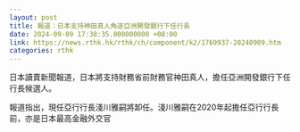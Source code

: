 ```yaml
---
layout: post
title: 報道：日本支持神田真人角逐亞洲開發銀行下任行長
date: 2024-09-09 17:38:35.000000000 +08:00
link: https://news.rthk.hk/rthk/ch/component/k2/1769937-20240909.htm
categories: rthk
---
```


日本讀賣新聞報道，日本將支持財務省前財務官神田真人，擔任亞洲開發銀行下任行長候選人。

報道指出，現任亞行行長淺川雅嗣將卸任。淺川雅嗣在2020年起擔任亞行行長前，亦是日本最高金融外交官
